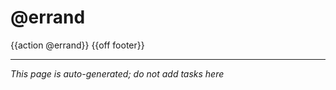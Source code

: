 # @errand

{{action @errand}}
{{off footer}}

---- 
*This page is auto-generated; do not add tasks here*
